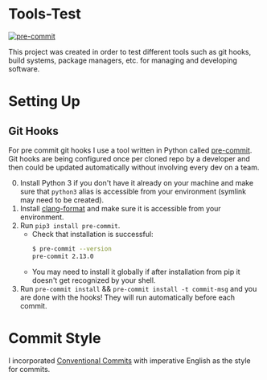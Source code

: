 # Tools-Test

[![pre-commit](https://img.shields.io/badge/pre--commit-enabled-brightgreen?logo=pre-commit&logoColor=white)](https://github.com/pre-commit/pre-commit)

This project was created in order to test different tools such as git hooks, build systems, package managers, etc. for managing and developing software.

# Setting Up

## Git Hooks

For pre commit git hooks I use a tool written in Python called [pre-commit](https://pre-commit.com/). Git hooks are being configured once per cloned repo by a developer and then could be updated automatically without involving every dev on a team.

0. Install Python 3 if you don't have it already on your machine and make sure that `python3` alias is accessible from your environment (symlink may need to be created).
1. Install [clang-format](https://llvm.org/builds/) and make sure it is accessible from your environment.
1. Run `pip3 install pre-commit`.
    - Check that installation is successful:
        ```bash
        $ pre-commit --version
        pre-commit 2.13.0
        ```
    - You may need to install it globally if after installation from pip it doesn't get recognized by your shell.
1. Run `pre-commit install` && `pre-commit install -t commit-msg` and you are done with the hooks! They will run automatically before each commit.

# Commit Style

I incorporated [Conventional Commits](https://www.conventionalcommits.org/en/v1.0.0/) with imperative English as the style for commits.
